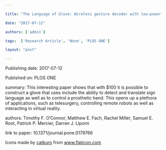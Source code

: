 ---
title: "The Language of Glove: Wireless gesture decoder with low-power and stretchable hybrid electronics"
date: "2017-07-12"
authors: ['admin']
tags:  ['Research Article', 'None', 'PLOS ONE']
layout: "post"
---
Publishing date: 2017-07-12

Published on: PLOS ONE

summary: This interesting paper shows that with $100 it is possible to construct a glove that uses include the ability to detect and translate sign language as well as to control a prosthetic hand. This opens up a plethora of applications, such as telesurgery, controlling remote robots as well as interacting in virtual reality.

authors: Timothy F. O’Connor, Matthew E. Fach, Rachel Miller, Samuel E. Root, Patrick P. Mercier, Darren J. Lipomi

link to paper: 10.1371/journal.pone.0179766

Icons made by <a href="https://www.flaticon.com/free-icon/bookshelves_3576884" title="catkuro">catkuro</a> from <a href="https://www.flaticon.com/" title="Flaticon"> www.flaticon.com</a>